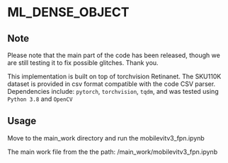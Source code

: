 # ML_DENSE_OBJECT

## Note 
Please note that the main part of the code has been released, though we are still testing it to fix possible glitches. Thank you.

This implementation is built on top of torchvision Retinanet. The SKU110K dataset is provided in csv format compatible with the code CSV parser.
Dependencies include: ```pytorch```, ```torchvision```, ```tqdm```, and was tested  using ```Python 3.8``` and ```OpenCV```

## Usage

Move to the main_work directory and run the mobilevitv3_fpn.ipynb

The main work file from the the path: /main_work/mobilevitv3_fpn.ipynb
